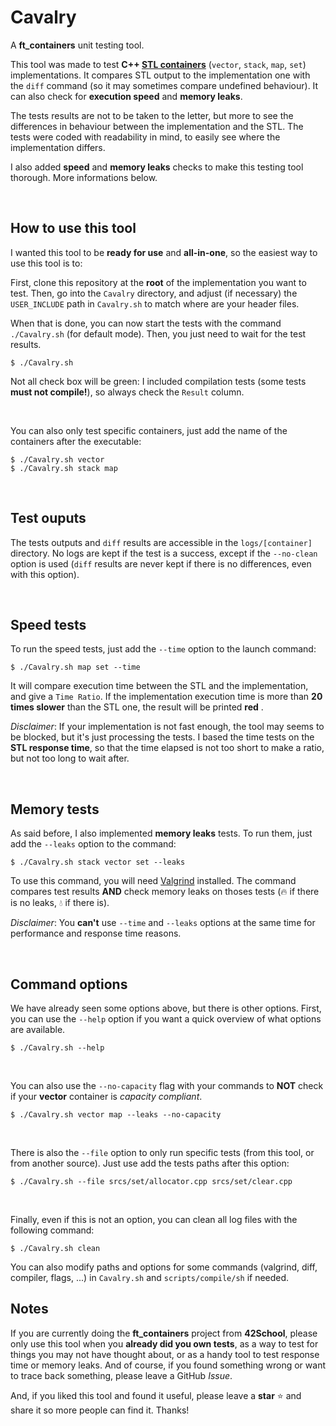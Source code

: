 # Cavalry

A **ft_containers** unit testing tool.

This tool was made to test **C++ [STL containers](https://cplusplus.com/reference/stl/)** (`vector`, `stack`, `map`, `set`) implementations. It compares STL output to the implementation one with the `diff` command (so it may sometimes compare undefined behaviour). It can also check for **execution speed** and **memory leaks**.

The tests results are not to be taken to the letter, but more to see the differences in behaviour between the implementation and the STL. The tests were coded with readability in mind, to easily see where the implementation differs.

I also added **speed** and **memory leaks** checks to make this testing tool thorough. More informations below.

<br/>

## How to use this tool

I wanted this tool to be **ready for use** and **all-in-one**, so the easiest way to use this tool is to:

First, clone this repository at the **root** of the implementation you want to test. Then, go into the `Cavalry` directory, and adjust (if necessary) the `USER_INCLUDE` path in `Cavalry.sh` to match where are your header files.

When that is done, you can now start the tests with the command `./Cavalry.sh` (for default mode). Then, you just need to wait for the test results.

```
$ ./Cavalry.sh
```

Not all check box will be green: I included compilation tests (some tests **must not compile!**), so always check the `Result` column.

<br/>

You can also only test specific containers, just add the name of the containers after the executable:

```
$ ./Cavalry.sh vector
$ ./Cavalry.sh stack map
```

<br/>

## Test ouputs

The tests outputs and `diff` results are accessible in the `logs/[container]` directory. No logs are kept if the test is a success, except if the `--no-clean` option is used (`diff` results are never kept if there is no differences, even with this option).

<br/>

## Speed tests

To run the speed tests, just add the `--time` option to the launch command:

```
$ ./Cavalry.sh map set --time
```

It will compare execution time between the STL and the implementation, and give a `Time Ratio`. If the implementation execution time is more than **20 times slower** than the STL one, the result will be printed **red** .

_Disclaimer_: If your implementation is not fast enough, the tool may seems to be blocked, but it's just processing the tests. I based the time tests on the **STL response time**, so that the time elapsed is not too short to make a ratio, but not too long to wait after.

<br/>

## Memory tests

As said before, I also implemented **memory leaks** tests. To run them, just add the `--leaks` option to the command:

```
$ ./Cavalry.sh stack vector set --leaks
```

To use this command, you will need [Valgrind](https://valgrind.org/) installed. The command compares test results **AND** check memory leaks on thoses tests (:fire: if there is no leaks, :droplet: if there is).

_Disclaimer_: You **can't** use `--time` and `--leaks` options at the same time for performance and response time reasons.

<br/>

## Command options

We have already seen some options above, but there is other options. First, you can use the `--help` option if you want a quick overview of what options are available.

```
$ ./Cavalry.sh --help
```

<br/>

You can also use the `--no-capacity` flag with your commands to **NOT** check if your **vector** container is _capacity compliant_.

```
$ ./Cavalry.sh vector map --leaks --no-capacity
```

<br/>

There is also the `--file` option to only run specific tests (from this tool, or from another source). Just use add the tests paths after this option:

```
$ ./Cavalry.sh --file srcs/set/allocator.cpp srcs/set/clear.cpp
```

<br/>

Finally, even if this is not an option, you can clean all log files with the following command:

```
$ ./Cavalry.sh clean
```

You can also modify paths and options for some commands (valgrind, diff, compiler, flags, ...) in `Cavalry.sh` and `scripts/compile/sh` if needed.

## Notes

If you are currently doing the **ft_containers** project from **42School**, please only use this tool when you **already did you own tests**, as a way to test for things you may not have thought about, or as a handy tool to test response time or memory leaks. And of course, if you found something wrong or want to trace back something, please leave a GitHub _Issue_.

And, if you liked this tool and found it useful, please leave a **star** :star: and share it so more people can find it. Thanks!
